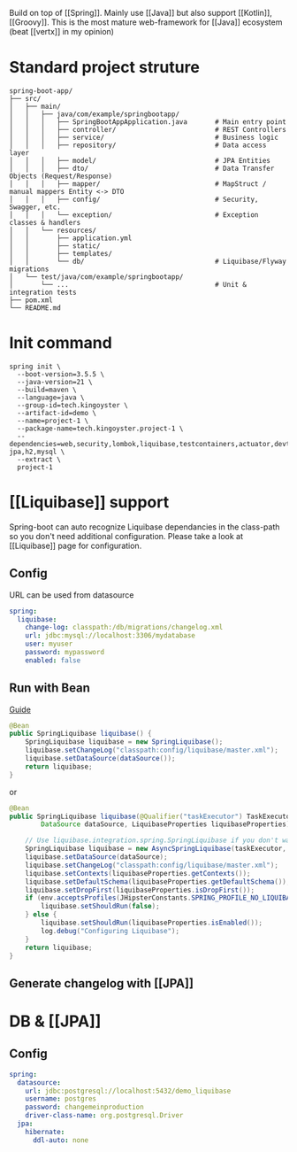 Build on top of [[Spring]]. Mainly use [[Java]] but also support [[Kotlin]], [[Groovy]].
This is the most mature web-framework for [[Java]] ecosystem (beat [[vertx]] in my opinion)

# Standard project struture
```
spring-boot-app/
├── src/
│   ├── main/
│   │   ├── java/com/example/springbootapp/
│   │   │   ├── SpringBootAppApplication.java       # Main entry point
│   │   │   ├── controller/                         # REST Controllers
│   │   │   ├── service/                            # Business logic
│   │   │   ├── repository/                         # Data access layer
│   │   │   ├── model/                              # JPA Entities
│   │   │   ├── dto/                                # Data Transfer Objects (Request/Response)
│   │   │   ├── mapper/                             # MapStruct / manual mappers Entity <-> DTO
│   │   │   ├── config/                             # Security, Swagger, etc.
│   │   │   └── exception/                          # Exception classes & handlers
│   │   └── resources/
│   │       ├── application.yml
│   │       ├── static/
│   │       ├── templates/
│   │       └── db/                                 # Liquibase/Flyway migrations
│   └── test/java/com/example/springbootapp/
│       └── ...                                     # Unit & integration tests
├── pom.xml
└── README.md

```
# Init command

```shell
spring init \
  --boot-version=3.5.5 \
  --java-version=21 \
  --build=maven \
  --language=java \
  --group-id=tech.kingoyster \
  --artifact-id=demo \
  --name=project-1 \
  --package-name=tech.kingoyster.project-1 \
  --dependencies=web,security,lombok,liquibase,testcontainers,actuator,devtools,restdocs,validation,data-jpa,h2,mysql \
  --extract \
  project-1
```

# [[Liquibase]] support
Spring-boot can auto recognize Liquibase dependancies in the class-path so you don't need additional configuration.
Please take a look at [[Liquibase]] page for configuration.

## Config
URL can be used from datasource
```yaml
spring:
  liquibase:
    change-log: classpath:/db/migrations/changelog.xml
    url: jdbc:mysql://localhost:3306/mydatabase
	user: myuser
	password: mypassword
    enabled: false
```

## Run with Bean

[Guide](https://www.baeldung.com/liquibase-refactor-schema-of-java-app#config)

```java
@Bean
public SpringLiquibase liquibase() {
    SpringLiquibase liquibase = new SpringLiquibase();
    liquibase.setChangeLog("classpath:config/liquibase/master.xml");
    liquibase.setDataSource(dataSource());
    return liquibase;
}
```

or

```java
@Bean
public SpringLiquibase liquibase(@Qualifier("taskExecutor") TaskExecutor taskExecutor,
        DataSource dataSource, LiquibaseProperties liquibaseProperties) {

    // Use liquibase.integration.spring.SpringLiquibase if you don't want Liquibase to start asynchronously
    SpringLiquibase liquibase = new AsyncSpringLiquibase(taskExecutor, env);
    liquibase.setDataSource(dataSource);
    liquibase.setChangeLog("classpath:config/liquibase/master.xml");
    liquibase.setContexts(liquibaseProperties.getContexts());
    liquibase.setDefaultSchema(liquibaseProperties.getDefaultSchema());
    liquibase.setDropFirst(liquibaseProperties.isDropFirst());
    if (env.acceptsProfiles(JHipsterConstants.SPRING_PROFILE_NO_LIQUIBASE)) {
        liquibase.setShouldRun(false);
    } else {
        liquibase.setShouldRun(liquibaseProperties.isEnabled());
        log.debug("Configuring Liquibase");
    }
    return liquibase;
}
```

## Generate changelog with [[JPA]]

# DB & [[JPA]]

## Config
```yaml
spring:
  datasource:
    url: jdbc:postgresql://localhost:5432/demo_liquibase
    username: postgres
    password: changemeinproduction
    driver-class-name: org.postgresql.Driver
  jpa:
    hibernate:
      ddl-auto: none
```